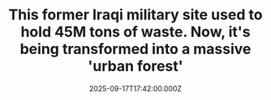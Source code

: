 ---
title: "This former Iraqi military site used to hold 45M tons of waste. Now, it's being transformed into a massive 'urban forest'"
date: 2025-09-17T17:42:00.000Z
category: Human Kindness
externalLink: "https://www.goodgoodgood.co/articles/baghdad-sustainable-forests-iraq"
image: ""
excerpt: "Leaders say the development is “a symbol of renewal” for Baghdad.…"
---
